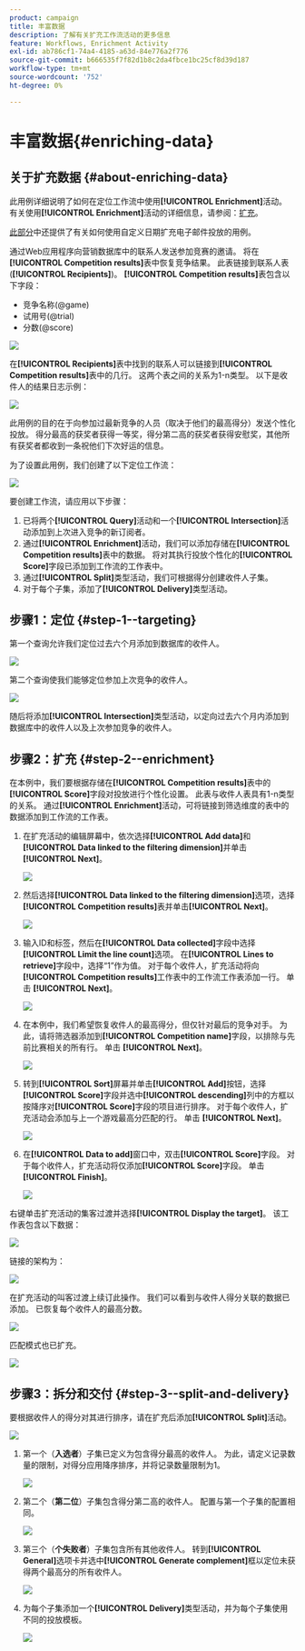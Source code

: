 ```yaml
---
product: campaign
title: 丰富数据
description: 了解有关扩充工作流活动的更多信息
feature: Workflows, Enrichment Activity
exl-id: ab786cf1-74a4-4185-a63d-84e776a2f776
source-git-commit: b666535f7f82d1b8c2da4fbce1bc25cf8d39d187
workflow-type: tm+mt
source-wordcount: '752'
ht-degree: 0%

---
```


# 丰富数据{#enriching-data}



## 关于扩充数据 {#about-enriching-data}

此用例详细说明了如何在定位工作流中使用&#x200B;**[!UICONTROL Enrichment]**&#x200B;活动。 有关使用&#x200B;**[!UICONTROL Enrichment]**&#x200B;活动的详细信息，请参阅：[扩充](enrichment.md)。

[此部分](email-enrichment-with-custom-date-fields.md)中还提供了有关如何使用自定义日期扩充电子邮件投放的用例。

通过Web应用程序向营销数据库中的联系人发送参加竞赛的邀请。 将在&#x200B;**[!UICONTROL Competition results]**&#x200B;表中恢复竞争结果。 此表链接到联系人表(**[!UICONTROL Recipients]**)。 **[!UICONTROL Competition results]**&#x200B;表包含以下字段：

* 竞争名称(@game)
* 试用号(@trial)
* 分数(@score)

![](assets/uc1_enrich_1.png)

在&#x200B;**[!UICONTROL Recipients]**&#x200B;表中找到的联系人可以链接到&#x200B;**[!UICONTROL Competition results]**&#x200B;表中的几行。 这两个表之间的关系为1-n类型。 以下是收件人的结果日志示例：

![](assets/uc1_enrich_2.png)

此用例的目的在于向参加过最新竞争的人员（取决于他们的最高得分）发送个性化投放。 得分最高的获奖者获得一等奖，得分第二高的获奖者获得安慰奖，其他所有获奖者都收到一条祝他们下次好运的信息。

为了设置此用例，我们创建了以下定位工作流：

![](assets/uc1_enrich_3.png)

要创建工作流，请应用以下步骤：

1. 已将两个&#x200B;**[!UICONTROL Query]**&#x200B;活动和一个&#x200B;**[!UICONTROL Intersection]**&#x200B;活动添加到上次进入竞争的新订阅者。
1. 通过&#x200B;**[!UICONTROL Enrichment]**&#x200B;活动，我们可以添加存储在&#x200B;**[!UICONTROL Competition results]**&#x200B;表中的数据。 将对其执行投放个性化的&#x200B;**[!UICONTROL Score]**&#x200B;字段已添加到工作流的工作表中。
1. 通过&#x200B;**[!UICONTROL Split]**&#x200B;类型活动，我们可根据得分创建收件人子集。
1. 对于每个子集，添加了&#x200B;**[!UICONTROL Delivery]**&#x200B;类型活动。

## 步骤1：定位 {#step-1--targeting}

第一个查询允许我们定位过去六个月添加到数据库的收件人。

![](assets/uc1_enrich_4.png)

第二个查询使我们能够定位参加上次竞争的收件人。

![](assets/uc1_enrich_5.png)

随后将添加&#x200B;**[!UICONTROL Intersection]**&#x200B;类型活动，以定向过去六个月内添加到数据库中的收件人以及上次参加竞争的收件人。

## 步骤2：扩充 {#step-2--enrichment}

在本例中，我们要根据存储在&#x200B;**[!UICONTROL Competition results]**&#x200B;表中的&#x200B;**[!UICONTROL Score]**&#x200B;字段对投放进行个性化设置。 此表与收件人表具有1-n类型的关系。 通过&#x200B;**[!UICONTROL Enrichment]**&#x200B;活动，可将链接到筛选维度的表中的数据添加到工作流的工作表。

1. 在扩充活动的编辑屏幕中，依次选择&#x200B;**[!UICONTROL Add data]**&#x200B;和&#x200B;**[!UICONTROL Data linked to the filtering dimension]**&#x200B;并单击&#x200B;**[!UICONTROL Next]**。

   ![](assets/uc1_enrich_6.png)

1. 然后选择&#x200B;**[!UICONTROL Data linked to the filtering dimension]**&#x200B;选项，选择&#x200B;**[!UICONTROL Competition results]**&#x200B;表并单击&#x200B;**[!UICONTROL Next]**。

   ![](assets/uc1_enrich_7.png)

1. 输入ID和标签，然后在&#x200B;**[!UICONTROL Data collected]**&#x200B;字段中选择&#x200B;**[!UICONTROL Limit the line count]**&#x200B;选项。 在&#x200B;**[!UICONTROL Lines to retrieve]**&#x200B;字段中，选择“1”作为值。 对于每个收件人，扩充活动将向&#x200B;**[!UICONTROL Competition results]**&#x200B;工作表中的工作流工作表添加一行。 单击 **[!UICONTROL Next]**。

   ![](assets/uc1_enrich_8.png)

1. 在本例中，我们希望恢复收件人的最高得分，但仅针对最后的竞争对手。 为此，请将筛选器添加到&#x200B;**[!UICONTROL Competition name]**&#x200B;字段，以排除与先前比赛相关的所有行。 单击 **[!UICONTROL Next]**。

   ![](assets/uc1_enrich_9.png)

1. 转到&#x200B;**[!UICONTROL Sort]**&#x200B;屏幕并单击&#x200B;**[!UICONTROL Add]**&#x200B;按钮，选择&#x200B;**[!UICONTROL Score]**&#x200B;字段并选中&#x200B;**[!UICONTROL descending]**&#x200B;列中的方框以按降序对&#x200B;**[!UICONTROL Score]**&#x200B;字段的项目进行排序。 对于每个收件人，扩充活动会添加与上一个游戏最高分匹配的行。 单击 **[!UICONTROL Next]**。

   ![](assets/uc1_enrich_10.png)

1. 在&#x200B;**[!UICONTROL Data to add]**&#x200B;窗口中，双击&#x200B;**[!UICONTROL Score]**&#x200B;字段。 对于每个收件人，扩充活动将仅添加&#x200B;**[!UICONTROL Score]**&#x200B;字段。 单击 **[!UICONTROL Finish]**。

   ![](assets/uc1_enrich_11.png)

右键单击扩充活动的集客过渡并选择&#x200B;**[!UICONTROL Display the target]**。 该工作表包含以下数据：

![](assets/uc1_enrich_13.png)

链接的架构为：

![](assets/uc1_enrich_15.png)

在扩充活动的叫客过渡上续订此操作。 我们可以看到与收件人得分关联的数据已添加。 已恢复每个收件人的最高分数。

![](assets/uc1_enrich_12.png)

匹配模式也已扩充。

![](assets/uc1_enrich_14.png)

## 步骤3：拆分和交付 {#step-3--split-and-delivery}

要根据收件人的得分对其进行排序，请在扩充后添加&#x200B;**[!UICONTROL Split]**&#x200B;活动。

![](assets/uc1_enrich_18.png)

1. 第一个（**入选者**）子集已定义为包含得分最高的收件人。 为此，请定义记录数量的限制，对得分应用降序排序，并将记录数量限制为1。

   ![](assets/uc1_enrich_16.png)

1. 第二个（**第二位**）子集包含得分第二高的收件人。 配置与第一个子集的配置相同。

   ![](assets/uc1_enrich_17.png)

1. 第三个（**个失败者**）子集包含所有其他收件人。 转到&#x200B;**[!UICONTROL General]**&#x200B;选项卡并选中&#x200B;**[!UICONTROL Generate complement]**&#x200B;框以定位未获得两个最高分的所有收件人。

   ![](assets/uc1_enrich_19.png)

1. 为每个子集添加一个&#x200B;**[!UICONTROL Delivery]**&#x200B;类型活动，并为每个子集使用不同的投放模板。

   ![](assets/uc1_enrich_20.png)

